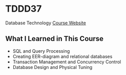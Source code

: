 # TDDD37
Database Technology
[Course Website](https://www.ida.liu.se/~TDDD37/index.en.shtml)

## What I Learned in This Course
- SQL and Query Processing
- Creating EER-diagram and relational databases
- Transaction Management and Concurrency Control
- Database Design and Physical Tuning
